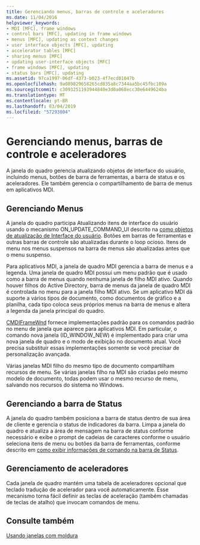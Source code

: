 ```yaml
---
title: Gerenciando menus, barras de controle e aceleradores
ms.date: 11/04/2016
helpviewer_keywords:
- MDI [MFC], frame windows
- control bars [MFC], updating in frame windows
- menus [MFC], updating as context changes
- user interface objects [MFC], updating
- accelerator tables [MFC]
- sharing menus [MFC]
- updating user-interface objects [MFC]
- frame windows [MFC], updating
- status bars [MFC], updating
ms.assetid: 97ca1997-06df-4373-b023-4f7ecd81047b
ms.openlocfilehash: 9a089829658265cd835a8c7344aa5bc45fbc109a
ms.sourcegitcommit: c3093251193944840e3d0a068ecc30e6449624ba
ms.translationtype: MT
ms.contentlocale: pt-BR
ms.lasthandoff: 03/04/2019
ms.locfileid: "57293804"
---
```

# <a name="managing-menus-control-bars-and-accelerators"></a>Gerenciando menus, barras de controle e aceleradores

A janela do quadro gerencia atualizando objetos de interface do usuário, incluindo menus, botões de barra de ferramentas, a barra de status e os aceleradores. Ele também gerencia o compartilhamento de barra de menus em aplicativos MDI.

## <a name="managing-menus"></a>Gerenciando Menus

A janela do quadro participa Atualizando itens de interface do usuário usando o mecanismo ON_UPDATE_COMMAND_UI descrito na [como objetos de atualização de Interface do usuário](../mfc/how-to-update-user-interface-objects.md). Botões em barras de ferramentas e outras barras de controle são atualizadas durante o loop ocioso. Itens de menu nos menus suspensos na barra de menus são atualizadas antes que o menu suspenso.

Para aplicativos MDI, a janela de quadro MDI gerencia a barra de menus e a legenda. Uma janela de quadro MDI possui um menu padrão que é usado como a barra de menus quando nenhuma janela de filho MDI ativo. Quando houver filhos do Active Directory, barra de menus da janela de quadro MDI é controlada no menu para a janela filho MDI ativo. Se um aplicativo MDI dá suporte a vários tipos de documento, como documentos de gráfico e a planilha, cada tipo coloca seus próprios menus na barra de menus e altera a legenda da janela principal do quadro.

[CMDIFrameWnd](../mfc/reference/cmdiframewnd-class.md) fornece implementações padrão para os comandos padrão no menu de janela que aparece para aplicativos MDI. Em particular, o comando nova janela (ID_WINDOW_NEW) é implementado para criar uma nova janela de quadro e o modo de exibição no documento atual. Você precisa substituir essas implementações somente se você precisar de personalização avançada.

Várias janelas MDI filho do mesmo tipo de documento compartilham recursos de menu. Se várias janelas filho na MDI são criadas pelo mesmo modelo de documento, todas podem usar o mesmo recurso de menu, salvando nos recursos do sistema no Windows.

## <a name="managing-the-status-bar"></a>Gerenciando a barra de Status

A janela do quadro também posiciona a barra de status dentro de sua área de cliente e gerencia o status de indicadores da barra. Limpa a janela do quadro e atualiza a área de mensagem na barra de status conforme necessário e exibe o prompt de cadeias de caracteres conforme o usuário seleciona itens de menu ou botões da barra de ferramentas, conforme descrito em [como exibir informações de comando na barra de Status](../mfc/how-to-display-command-information-in-the-status-bar.md).

## <a name="managing-accelerators"></a>Gerenciamento de aceleradores

Cada janela de quadro mantém uma tabela de aceleradores opcional que teclado tradução de acelerador para você automaticamente. Esse mecanismo torna fácil definir as teclas de aceleração (também chamadas de teclas de atalho) que invocam comandos de menu.

## <a name="see-also"></a>Consulte também

[Usando janelas com moldura](../mfc/using-frame-windows.md)
